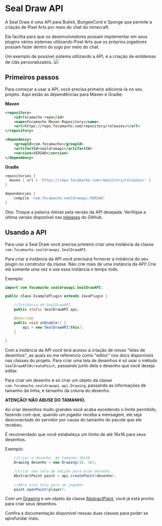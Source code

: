 # Seal Draw API
A Seal Draw é uma API para Bukkit, BungeeCord e Sponge que permite a criação de Pixel Arts por meio do chat do minecraft.

Ela facilita para que os desenvolvedores possam implementar em seus plugins vários sistemas utilizando Pixel Arts que os próprios jogadores possam fazer dentro do jogo por meio do chat.

Um exemplo de possível sistema utilizando a API, é a criação de emblemas de clãs personalizados.
<img src="https://i.imgur.com/UFBDSfE.png"></img>

## Primeiros passos
Para começar a usar a API, você precisa primeiro adicioná-la no seu projeto. Aqui estão as dependências para Maven e Gradle:

**Maven**
```xml
<repository>
    <id>focamacho-repo</id>
    <name>Focamacho Maven Repository</name>
    <url>https://repo.focamacho.com/repository/releases/</url>
</repository>
```
```xml
<dependency>
    <groupId>com.focamacho</groupId>
    <artifactId>sealdrawapi</artifactId>
    <version>VERSAO</version>
</dependency>
```

**Gradle**
```groovy
repositories {
  maven { url = 'https://repo.focamacho.com/repository/releases/' }
}

dependencies {
    compile 'com.focamacho:sealdrawapi:VERSAO'
}
```

Obs: Troque a palavra `VERSAO` pela versão da API desejada. Verifique a última versão disponível nas [releases](https://github.com/Seal-Island/Seal-Draw-API/releases) do GitHub.

## Usando a API

Para usar a Seal Draw você precisa primeiro criar uma instância da classe `com.focamacho.sealdrawapi.SealDrawAPI`.

Para criar a instância da API você precisará fornecer a instância do seu plugin no construtor da classe. Não crie mais de uma instância da API! Crie ela somente uma vez e use essa instância o tempo todo.

Exemplo:
```java
import com.focamacho.sealdrawapi.SealDrawAPI;

public class ExamplePlugin extends JavaPlugin {

    //Instância da SealDrawAPI
    public static SealDrawAPI api;

    @Override
    public void onEnable() {
        api = new SealDrawAPI(this);
    }
    
}
```

Com a instância da API você terá acesso a criação de novas "telas de desenhos", as quais eu me referencio como "editor" nos docs disponíveis nas classes do projeto.
Para criar uma tela de desenhos é só usar o método `SealDrawAPI#createPaint`, passando junto dela o desenho que você deseja editar.

Para criar um desenho é só criar um objeto da classe `com.focamacho.sealdrawapi.api.Drawing`, passando as informações de tamanho da linha, e tamanho da coluna do desenho.

**ATENÇÃO! NÃO ABUSE DO TAMANHO.**

Ao criar desenhos muito grandes você acaba excedendo o limite permitido, fazendo com que, quando um jogador receba a mensagem, ele seja desconectado do servidor por causa do tamanho do pacote que ele recebeu.

É recomendado que você estabeleça um limite de até 16x16 para seus desenhos.

Exemplo:
```java
    //Criar o desenho, de tamanho 16x16
    Drawing desenho = new Drawing(16, 16);

    //Criar uma tela de edição para esse desenho.
    AbstractPaint paint = api.createPaint(desenho);
    
    //Abre essa tela para um jogador
    paint.openPaint(player);
```

Com um [Drawing](https://github.com/Seal-Island/Seal-Draw-API/blob/master/sealdrawapi-common/src/main/java/com/focamacho/sealdrawapi/api/Drawing.java) e um objeto da classe [AbstractPaint](https://github.com/Seal-Island/Seal-Draw-API/blob/master/sealdrawapi-common/src/main/java/com/focamacho/sealdrawapi/api/AbstractPaint.java), você já está pronto para criar seus desenhos.

Confira a documentação disponível nessas duas classes para poder se aprofundar mais.